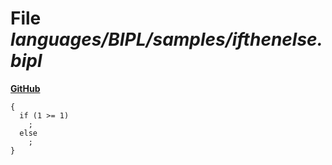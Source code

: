# File _languages/BIPL/samples/ifthenelse.bipl_
**[GitHub](https://github.com/softlang/yas/blob/master/languages/BIPL/samples/ifthenelse.bipl)**
```
{
  if (1 >= 1) 
    ;
  else
    ;
}
```

